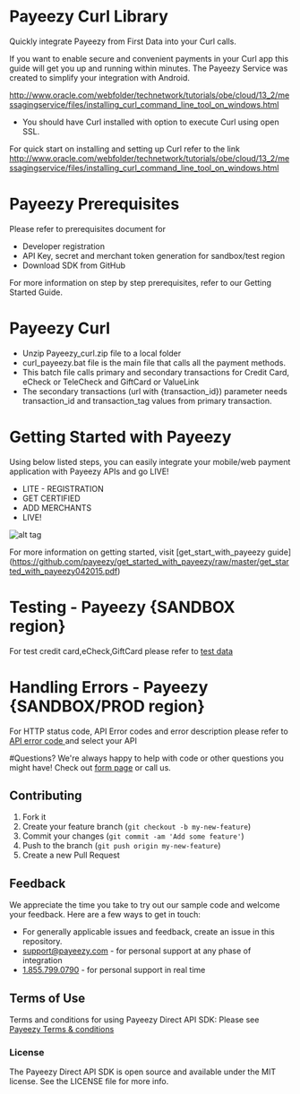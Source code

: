 # Payeezy Curl Library

Quickly integrate Payeezy from First Data into your Curl calls.

If you want to enable secure and convenient payments in your Curl app this guide will get you up and running within minutes. The Payeezy Service was created to simplify your integration with Android. 


http://www.oracle.com/webfolder/technetwork/tutorials/obe/cloud/13_2/messagingservice/files/installing_curl_command_line_tool_on_windows.html
*	You should have Curl installed with option to execute Curl using open SSL.

For quick start on installing and setting up Curl refer to the link http://www.oracle.com/webfolder/technetwork/tutorials/obe/cloud/13_2/messagingservice/files/installing_curl_command_line_tool_on_windows.html

# Payeezy Prerequisites

Please refer to prerequisites document for 
*	Developer registration
*	API Key, secret and merchant token generation for sandbox/test region
*	Download SDK from GitHub

For more information on step by step prerequisites, refer to our Getting Started Guide.

# Payeezy Curl
*	Unzip Payeezy_curl.zip file to a local folder
*	curl_payeezy.bat file is the main file that calls all the payment methods.
*	This batch file calls primary and secondary transactions for Credit Card, eCheck or TeleCheck and GiftCard or ValueLink
*	The secondary transactions (url with {transaction_id}) parameter needs transaction_id and transaction_tag values from primary transaction.

# Getting Started with Payeezy
Using below listed steps, you can easily integrate your mobile/web payment application with Payeezy APIs and go LIVE!
*	LITE  - REGISTRATION  
*	GET CERTIFIED
*	ADD MERCHANTS 
*	LIVE!

![alt tag](https://github.com/payeezy/payeezy_js/raw/master/ignore/get_start_with_payeezy.png)

For more information on getting started, visit  [get_start_with_payeezy guide] (https://github.com/payeezy/get_started_with_payeezy/raw/master/get_started_with_payeezy042015.pdf)

# Testing - Payeezy {SANDBOX region}
For test credit card,eCheck,GiftCard please refer to [test data](https://github.com/payeezy/testing_payeezy/raw/master/payeezy_testdata042015.pdf)

# Handling Errors - Payeezy {SANDBOX/PROD region}
For HTTP status code, API Error codes and error description please refer to [API error code ](https://developer-qa.payeezy.com/integration) and select your API


#Questions?
We're always happy to help with code or other questions you might have! Check out [form page](https://developer.payeezy.com/forum) or call us. 


## Contributing
1. Fork it 
2. Create your feature branch (`git checkout -b my-new-feature`)
3. Commit your changes (`git commit -am 'Add some feature'`)
4. Push to the branch (`git push origin my-new-feature`)
5. Create a new Pull Request  

## Feedback
We appreciate the time you take to try out our sample code and welcome your feedback. Here are a few ways to get in touch:
* For generally applicable issues and feedback, create an issue in this repository.
* support@payeezy.com - for personal support at any phase of integration
* [1.855.799.0790](tel:+18557990790)  - for personal support in real time 

## Terms of Use
Terms and conditions for using Payeezy Direct API SDK: Please see [Payeezy Terms & conditions](https://developer.payeezy.com/terms-use)
 
### License
The Payeezy Direct API SDK is open source and available under the MIT license. See the LICENSE file for more info.
